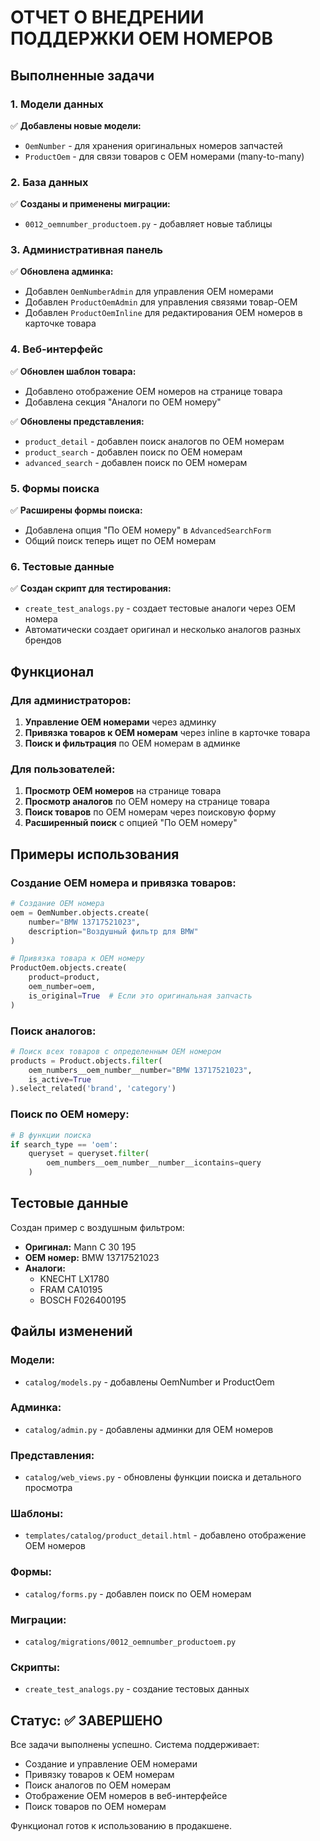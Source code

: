 # ОТЧЕТ О ВНЕДРЕНИИ ПОДДЕРЖКИ OEM НОМЕРОВ

## Выполненные задачи

### 1. Модели данных
✅ **Добавлены новые модели:**
- `OemNumber` - для хранения оригинальных номеров запчастей
- `ProductOem` - для связи товаров с OEM номерами (many-to-many)

### 2. База данных
✅ **Созданы и применены миграции:**
- `0012_oemnumber_productoem.py` - добавляет новые таблицы

### 3. Административная панель
✅ **Обновлена админка:**
- Добавлен `OemNumberAdmin` для управления OEM номерами
- Добавлен `ProductOemAdmin` для управления связями товар-OEM
- Добавлен `ProductOemInline` для редактирования OEM номеров в карточке товара

### 4. Веб-интерфейс
✅ **Обновлен шаблон товара:**
- Добавлено отображение OEM номеров на странице товара
- Добавлена секция "Аналоги по OEM номеру"

✅ **Обновлены представления:**
- `product_detail` - добавлен поиск аналогов по OEM номерам
- `product_search` - добавлен поиск по OEM номерам
- `advanced_search` - добавлен поиск по OEM номерам

### 5. Формы поиска
✅ **Расширены формы поиска:**
- Добавлена опция "По OEM номеру" в `AdvancedSearchForm`
- Общий поиск теперь ищет по OEM номерам

### 6. Тестовые данные
✅ **Создан скрипт для тестирования:**
- `create_test_analogs.py` - создает тестовые аналоги через OEM номера
- Автоматически создает оригинал и несколько аналогов разных брендов

## Функционал

### Для администраторов:
1. **Управление OEM номерами** через админку
2. **Привязка товаров к OEM номерам** через inline в карточке товара
3. **Поиск и фильтрация** по OEM номерам в админке

### Для пользователей:
1. **Просмотр OEM номеров** на странице товара
2. **Просмотр аналогов** по OEM номеру на странице товара
3. **Поиск товаров** по OEM номерам через поисковую форму
4. **Расширенный поиск** с опцией "По OEM номеру"

## Примеры использования

### Создание OEM номера и привязка товаров:
```python
# Создание OEM номера
oem = OemNumber.objects.create(
    number="BMW 13717521023",
    description="Воздушный фильтр для BMW"
)

# Привязка товара к OEM номеру
ProductOem.objects.create(
    product=product,
    oem_number=oem,
    is_original=True  # Если это оригинальная запчасть
)
```

### Поиск аналогов:
```python
# Поиск всех товаров с определенным OEM номером
products = Product.objects.filter(
    oem_numbers__oem_number__number="BMW 13717521023",
    is_active=True
).select_related('brand', 'category')
```

### Поиск по OEM номеру:
```python
# В функции поиска
if search_type == 'oem':
    queryset = queryset.filter(
        oem_numbers__oem_number__number__icontains=query
    )
```

## Тестовые данные

Создан пример с воздушным фильтром:
- **Оригинал:** Mann C 30 195
- **OEM номер:** BMW 13717521023
- **Аналоги:** 
  - KNECHT LX1780
  - FRAM CA10195
  - BOSCH F026400195

## Файлы изменений

### Модели:
- `catalog/models.py` - добавлены OemNumber и ProductOem

### Админка:
- `catalog/admin.py` - добавлены админки для OEM номеров

### Представления:
- `catalog/web_views.py` - обновлены функции поиска и детального просмотра

### Шаблоны:
- `templates/catalog/product_detail.html` - добавлено отображение OEM номеров

### Формы:
- `catalog/forms.py` - добавлен поиск по OEM номерам

### Миграции:
- `catalog/migrations/0012_oemnumber_productoem.py`

### Скрипты:
- `create_test_analogs.py` - создание тестовых данных

## Статус: ✅ ЗАВЕРШЕНО

Все задачи выполнены успешно. Система поддерживает:
- Создание и управление OEM номерами
- Привязку товаров к OEM номерам
- Поиск аналогов по OEM номерам
- Отображение OEM номеров в веб-интерфейсе
- Поиск товаров по OEM номерам

Функционал готов к использованию в продакшене.
